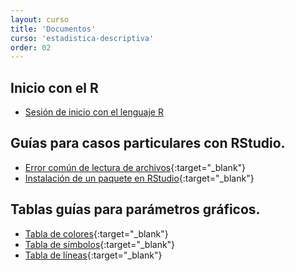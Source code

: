 ```yaml
---
layout: curso
title: 'Documentos'
curso: 'estadistica-descriptiva'
order: 02
---
```


## Inicio con el R
- [Sesión de inicio con el lenguaje R](inicioR.html)

## Guías para casos particulares con RStudio.
- [Error común de lectura de archivos](/estadistica-descriptiva/documentos/ErrorComun.pdf){:target="_blank"}
- [Instalación de un paquete en RStudio](/estadistica-descriptiva/documentos/instalapaquete.pdf){:target="_blank"}

## Tablas guías para parámetros gráficos.
- [Tabla de colores](/estadistica-descriptiva/documentos/ColorChart.pdf){:target="_blank"}
- [Tabla de símbolos](/estadistica-descriptiva/documentos/points.png){:target="_blank"}
- [Tabla de líneas](/estadistica-descriptiva/documentos/lines.png){:target="_blank"}


